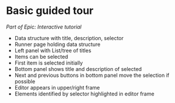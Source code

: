 Basic guided tour
=================

_Part of Epic: Interactive tutorial_

- Data structure with title, description, selector
- Runner page holding data structure
- Left panel with List/tree of titles
- Items can be selected
- First item is selected initially
- Bottom panel shows title and description of selected 
- Next and previous buttons in bottom panel move the selection if possible
- Editor appears in upper/right frame
- Elements identified by selector highlighted in editor frame